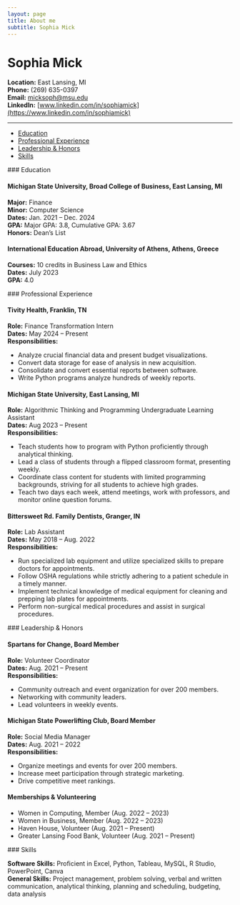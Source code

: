 ```yaml
---
layout: page
title: About me
subtitle: Sophia Mick
---
```


# Sophia Mick

**Location:** East Lansing, MI  
**Phone:** (269) 635-0397  
**Email:** [micksoph@msu.edu](mailto:micksoph@msu.edu)  
**LinkedIn:** [www.linkedin.com/in/sophiamick](https://www.linkedin.com/in/sophiamick)

---

<nav>
  <ul>
    <li><a href="#education">Education</a></li>
    <li><a href="#experience">Professional Experience</a></li>
    <li><a href="#leadership">Leadership & Honors</a></li>
    <li><a href="#skills">Skills</a></li>
  </ul>
</nav>

<section id="education">
  ### Education

  #### Michigan State University, Broad College of Business, East Lansing, MI
  **Major:** Finance  
  **Minor:** Computer Science  
  **Dates:** Jan. 2021 – Dec. 2024  
  **GPA:** Major GPA: 3.8, Cumulative GPA: 3.67  
  **Honors:** Dean’s List

  #### International Education Abroad, University of Athens, Athens, Greece
  **Courses:** 10 credits in Business Law and Ethics  
  **Dates:** July 2023  
  **GPA:** 4.0
</section>

<section id="experience">
  ### Professional Experience

  #### Tivity Health, Franklin, TN
  **Role:** Finance Transformation Intern  
  **Dates:** May 2024 – Present  
  **Responsibilities:**
  - Analyze crucial financial data and present budget visualizations.
  - Convert data storage for ease of analysis in new acquisition.
  - Consolidate and convert essential reports between software.
  - Write Python programs analyze hundreds of weekly reports.

  #### Michigan State University, East Lansing, MI
  **Role:** Algorithmic Thinking and Programming Undergraduate Learning Assistant  
  **Dates:** Aug 2023 – Present  
  **Responsibilities:**
  - Teach students how to program with Python proficiently through analytical thinking.
  - Lead a class of students through a flipped classroom format, presenting weekly.
  - Coordinate class content for students with limited programming backgrounds, striving for all students to achieve high grades.
  - Teach two days each week, attend meetings, work with professors, and monitor online question forums.

  #### Bittersweet Rd. Family Dentists, Granger, IN
  **Role:** Lab Assistant  
  **Dates:** May 2018 – Aug. 2022  
  **Responsibilities:**
  - Run specialized lab equipment and utilize specialized skills to prepare doctors for appointments.
  - Follow OSHA regulations while strictly adhering to a patient schedule in a timely manner.
  - Implement technical knowledge of medical equipment for cleaning and prepping lab plates for appointments.
  - Perform non-surgical medical procedures and assist in surgical procedures.
</section>

<section id="leadership">
  ### Leadership & Honors

  #### Spartans for Change, Board Member
  **Role:** Volunteer Coordinator  
  **Dates:** Aug. 2021 – Present  
  **Responsibilities:**
  - Community outreach and event organization for over 200 members.
  - Networking with community leaders.
  - Lead volunteers in weekly events.

  #### Michigan State Powerlifting Club, Board Member
  **Role:** Social Media Manager  
  **Dates:** Aug. 2021 – 2022  
  **Responsibilities:**
  - Organize meetings and events for over 200 members.
  - Increase meet participation through strategic marketing.
  - Drive competitive meet rankings.

  #### Memberships & Volunteering
  - Women in Computing, Member (Aug. 2022 – 2023)
  - Women in Business, Member (Aug. 2022 – 2023)
  - Haven House, Volunteer (Aug. 2021 – Present)
  - Greater Lansing Food Bank, Volunteer (Aug. 2021 – Present)
</section>

<section id="skills">
  ### Skills

  **Software Skills:** Proficient in Excel, Python, Tableau, MySQL, R Studio, PowerPoint, Canva  
  **General Skills:** Project management, problem solving, verbal and written communication, analytical thinking, planning and scheduling, budgeting, data analysis
</section>
